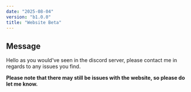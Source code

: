 ```yaml
---
date: "2025-08-04"
version: "b1.0.0"
title: "Website Beta"
---
```


## Message

Hello as you would've seen in the discord server, please contact me in regards to any issues you find.

**Please note that there may still be issues with the website, so please do let me know.**
